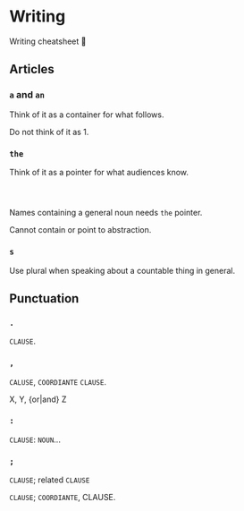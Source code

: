 # Writing

Writing cheatsheet 📃

## Articles

### `a` and `an`

Think of it as a container for what follows.

Do not think of it as 1.

### `the`

Think of it as a pointer for what audiences know.


### ` `

Names containing a general noun needs `the` pointer.

Cannot contain or point to abstraction.

### `s`

Use plural when speaking about a countable thing in general.

## Punctuation

### `.`

`CLAUSE`.

### `,`

`CALUSE`, `COORDIANTE` `CLAUSE`.

X, Y, {or|and} Z

### `:`

`CLAUSE`: `NOUN`...

### `;`

`CLAUSE`; related `CLAUSE`

`CLAUSE`; `COORDIANTE`, CLAUSE.
